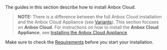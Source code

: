 The guides in this section describe how to install Anbox Cloud.

> **NOTE:** There is a difference between the full Anbox Cloud installation and the Anbox Cloud Appliance (see [Variants](https://discourse.ubuntu.com/t/anbox-cloud-overview/17802#variants)). This section focuses on **Anbox Cloud**. For instructions on how to install the **Anbox Cloud Appliance**, see [Installing the Anbox Cloud Appliance](https://discourse.ubuntu.com/t/install-appliance/22681).

Make sure to check the [Requirements](https://discourse.ubuntu.com/t/installation-requirements/17734) before you start your installation.
